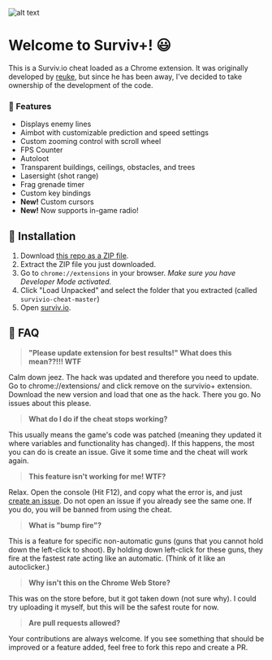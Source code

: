 ![alt text](https://i.ibb.co/RT1sSZ4/Screenshot-96.png "Survivio Banner")

# Welcome to Surviv+! 😃

This is a Surviv.io cheat loaded as a Chrome extension. It was originally developed by [reuke](https://github.com/reuke), but since he has been away, I've decided to take ownership of the development of the code.


### 💪 Features

* Displays enemy lines
* Aimbot with customizable prediction and speed settings
* Custom zooming control with scroll wheel
* FPS Counter
* Autoloot
* Transparent buildings, ceilings, obstacles, and trees
* Lasersight (shot range)
* Frag grenade timer
* Custom key bindings
* **New!** Custom cursors
* **New!** Now supports in-game radio!

## 🔨 Installation

1. Download [this repo as a ZIP file](https://github.com/Kalaborative/survivio-cheat/archive/master.zip). 
2. Extract the ZIP file you just downloaded. 
3. Go to `chrome://extensions` in your browser. *Make sure you have Developer Mode activated.*
4. Click "Load Unpacked" and select the folder that you extracted (called `survivio-cheat-master`)
5. Open [surviv.io](http://surviv.io).

## 🤔 FAQ
> **"Please update extension for best results!" What does this mean??!!! WTF**

Calm down jeez. The hack was updated and therefore you need to update. Go to chrome://extensions/ and click remove on the survivio+ extension. Download the new version and load that one as the hack. There you go. No issues about this please.
> **What do I do if the cheat stops working?**

This usually means the game's code was patched (meaning they updated it where variables and functionality has changed). If this happens, the most you can do is create an issue. Give it some time and the cheat will work again.

> **This feature isn't working for me! WTF?**

Relax. Open the console (Hit F12), and copy what the error is, and just [create an issue](https://github.com/Kalaborative/survivio-cheat/issues). Do not open an issue if you already see the same one. If you do, you will be banned from using the cheat.

> **What is "bump fire"?**

This is a feature for specific non-automatic guns (guns that you cannot hold down the left-click to shoot). By holding down left-click for these guns, they fire at the fastest rate acting like an automatic. (Think of it like an autoclicker.)

> **Why isn't this on the Chrome Web Store?**

This was on the store before, but it got taken down (not sure why). I could try uploading it myself, but this will be the safest route for now.

> **Are pull requests allowed?**

Your contributions are always welcome. If you see something that should be improved or a feature added, feel free to fork this repo and create a PR. 
